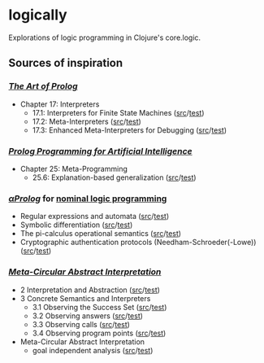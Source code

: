 # logically

Explorations of logic programming in Clojure's core.logic.

## Sources of inspiration

### [_The Art of Prolog_](http://books.google.ch/books?id=w-XjuvpOrjMC&lpg=PP1&pg=PP1#v=onepage&q&f=false)
  * Chapter 17: Interpreters
     * 17.1: Interpreters for Finite State Machines ([src](src/logically/art/interpreters/fsm.clj)/[test](test/logically/art/interpreters/fsm_test.clj))
     * 17.2: Meta-Interpreters ([src](src/logically/art/interpreters/meta.clj)/[test](test/logically/art/interpreters/meta_test.clj))
     * 17.3: Enhanced Meta-Interpreters for Debugging ([src](src/logically/art/interpreters/meta_debug.clj)/[test](test/logically/art/interpreters/meta_debug_test.clj))


### [_Prolog Programming for Artificial Intelligence_](http://www.amazon.com/Programming-Artificial-Intelligence-International-Computer/dp/0321417461)
  * Chapter 25: Meta-Programming
     * 25.6: Explanation-based generalization ([src](src/logically/ai/meta/ebg.clj)/[test](test/logically/ai/meta/ebg_test.clj))


### [_αProlog_](http://homepages.inf.ed.ac.uk/jcheney/programs/aprolog/) for [nominal logic programming](http://arxiv.org/abs/cs/0609062)
  * Regular expressions and automata ([src](src/logically/nominal/re.clj)/[test](test/logically/nominal/re_test.clj))
  * Symbolic differentiation ([src](src/logically/nominal/diff.clj)/[test](test/logically/nominal/diff_test.clj))
  * The pi-calculus operational semantics ([src](src/logically/nominal/picalc.clj)/[test](test/logically/nominal/picalc_test.clj))
  * Cryptographic authentication protocols (Needham-Schroeder(-Lowe)) ([src](src/logically/nominal/nsl.clj)/[test](test/logically/nominal/nsl_test.clj))

### [_Meta-Circular Abstract Interpretation_](http://www.cs.bgu.ac.il/~mcodish/Tutorial/)
  * 2 Interpretation and Abstraction ([src](src/logically/abs/meta.clj)/[test](test/logically/abs/meta_test.clj))
  * 3 Concrete Semantics and Interpreters
    * 3.1 Observing the Success Set ([src](src/logically/abs/tp_gr.clj)/[test](test/logically/abs/tp_gr_test.clj))
    * 3.2 Observing answers ([src](src/logically/abs/tp.clj)/[test](test/logically/abs/tp_test.clj))
    * 3.3 Observing calls ([src](src/logically/abs/induced_tp.clj)/[test](test/logically/abs/induced_tp_test.clj))
    * 3.4 Observing program points ([src](src/logically/abs/induced_tp_pp.clj)/[test](test/logically/abs/induced_tp_pp_test.clj))
  * Meta-Circular Abstract Interpretation
    * goal independent analysis ([src](src/logically/abs/tp_abs.clj)/[test](test/logically/abs/tp_abs_test.clj))

